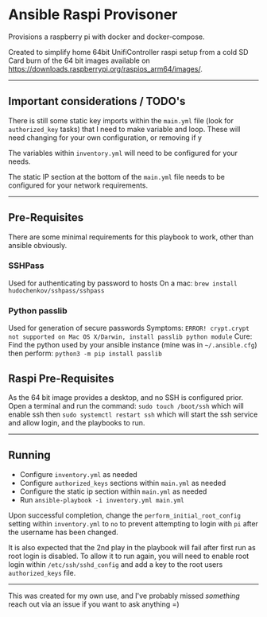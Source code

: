 # Ansible Raspi Provisoner

Provisions a raspberry pi with docker and docker-compose.

Created to simplify home 64bit UnifiController raspi setup from a cold SD Card burn of the 64 bit images available on https://downloads.raspberrypi.org/raspios_arm64/images/.

---

## Important considerations / TODO's

There is still some static key imports within the `main.yml` file (look for `authorized_key` tasks) that I need to make variable and loop.
These will need changing for your own configuration, or removing if y

The variables within `inventory.yml` will need to be configured for your needs.

The static IP section at the bottom of the `main.yml` file needs to be configured for your network requirements.

---

## Pre-Requisites

There are some minimal requirements for this playbook to work, other than ansible obviously.

### SSHPass

Used for authenticating by password to hosts
On a mac: `brew install hudochenkov/sshpass/sshpass`

### Python passlib
Used for generation of secure passwords
Symptoms: `ERROR! crypt.crypt not supported on Mac OS X/Darwin, install passlib python module`
Cure:
Find the python used by your ansible instance (mine was in `~/.ansible.cfg`) then perform:
`python3 -m pip install passlib`

## Raspi Pre-Requisites

As the 64 bit image provides a desktop, and no SSH is configured prior.
Open a terminal and run the command: `sudo touch /boot/ssh` which will enable ssh then `sudo systemctl restart ssh` which will start the ssh service and allow login, and the playbooks to run.

---

## Running

- Configure `inventory.yml` as needed
- Configure `authorized_keys` sections within `main.yml` as needed
- Configure the static ip section within `main.yml` as needed
- Run `ansible-playbook -i inventory.yml main.yml`

Upon successful completion, change the `perform_initial_root_config` setting within `inventory.yml` to `no` to prevent attempting to login with `pi` after the username has been changed.

It is also expected that the 2nd play in the playbook will fail after first run as root login is disabled. To allow it to run again, you will need to enable root login within `/etc/ssh/sshd_config` and add a key to the root users `authorized_keys` file.

---

This was created for my own use, and I've probably missed _something_ reach out via an issue if you want to ask anything =)